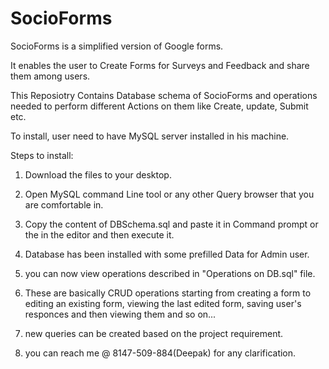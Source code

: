 # SocioForms
SocioForms is a simplified version of Google forms.

It enables the user to Create Forms for Surveys and Feedback and share them among users.

This Reposiotry Contains Database schema of SocioForms and operations needed to perform different Actions on them like Create, update, Submit etc.

To install, user need to have MySQL server installed in his machine.

Steps to install:

1. Download the files to your desktop.

2. Open MySQL command Line tool or any other Query browser that you are comfortable in.

3. Copy the content of DBSchema.sql and paste it in Command prompt or the in the editor and then execute it.

4. Database has been installed with some prefilled Data for Admin user.

5. you can now view operations described in "Operations on DB.sql" file.

6. These are basically CRUD operations starting from creating a form to editing an existing form, viewing the last edited form,
saving user's responces and then viewing them and so on...

7. new queries can be created based on the project requirement.

8. you can reach me @ 8147-509-884(Deepak) for any clarification.

